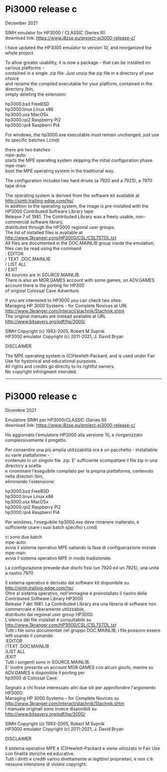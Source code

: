 # Pi3000 release c  
December 2021  
  
SIMH emulator for HP3000 / CLASSIC (Series III)  
download link: https://www.i8zse.eu/project-pi3000-release-c/  
  
I have updated the HP3000 emulator to version 10, and reorganized the whole project.  
  
To allow greater usability, it is now a package - that can be installed on various platforms -  
contained in a single .zip file. Just unzip the zip file in a directory of your choice  
and rename the compiled executable for your platform, contained in the directory /bin,  
simply deleting the extension:  
  
hp3000.bsd FreeBSD  
hp3000.linux Linux x86  
hp3000.osx MacOSx  
hp3000.rpi2 Raspberry Pi2  
hp3000.rpi4 Raspberri Pi4  
  
For windows, the hp3000.exe executable must remain unchanged, just use its specific batches (.cmd)  
  
there are two batches  
mpe-auto:  
starts the MPE operating system skipping the initial configuration phase  
mpe-man:  
boot the MPE operating system in the traditional way.  
  
The configuration includes two hard drives (a 7920 and a 7925), a 7970 tape drive  
  
The operating system is derived from the software kit available at http://simh.trailing-edge.com/hp/  
In addition to the operating system, the image is pre-installed with the HP3000 Contributed Software Library tape  
Release 7 of 1981. The Contributed Library was a freely usable, non-commercial software library,  
distributed through the HP3000 regional user groups.  
The list of installed files is available at http://www.3kranger.com/HP3000/CSL/CSL7STDL.txt  
All files are documented in the DOC.MAINLIB group inside the emulation; files can be read using the command  
: EDITOR  
/ TEXT <filename> .DOC.MAINLIB  
/ LIST ALL  
/ EXIT  
All sources are in SOURCE.MAINLIB.  
There is also an MGR.GAMES account with some games, on ADV.GAMES account there is the porting for HP300  
of original Colossal Cave Adventure.  
  
If you are interested to HP3000 you can check two sites:  
Managing HP 3000 Systems - for Complete Novices at URL http://www.3kranger.com/Interact/stachnik/Stachnik.shtm  
The original manuals are instead available at URL http://www.bitsavers.org/pdf/hp/3000/   
  
SIMH Copyright (c) 1993-2005, Robert M Supnik  
HP3000 emulator Copyright (c) 2011-2021, J. David Bryan  
  
DISCLAIMER  
  
The MPE operating system is (C)Hewlett-Packard, and is used under Fair Use for hystorical and educational purposes.   
All rights and credits go directly to its rightful owners.   
No copyright infringment intended.  
  
  
--------------------------------  
  
# Pi3000 release c  
Dicembre 2021  
  
Emulatore SIMH per HP3000/CLASSIC (Series III)  
download link: https://www.i8zse.eu/project-pi3000-release-c/  
  
Ho aggiornato l'emulatore HP3000 alla versione 10, e riorganizzato complessivamente il progetto.  
  
Per consentire una più amplia utilizzabilità ora è un pacchetto - installabile su varie piattaforme -  
contenuto in un singolo file .zip. E' sufficiente scompattare il file zip in una directory a scelta   
e rinominare l'eseguibile compilato per la propria piattaforma, contenuto nella directori /bin,   
eliminando l'estensione:  
  
hp3000.bsd   FreeBSD	  
hp3000.linux Linux x86  
hp3000.osx   MacOSx  
hp3000.rpi2  Raspberry Pi2  
hp3000.rpi4  Raspberri Pi4  
  
Per windows, l'eseguibile hp3000.exe deve rimanere inalterato, è sufficiente usare i suoi batch specifici (.cmd)  
  
ci sono due batch   
mpe-auto:  
avvia il sistema operativo MPE saltando la fase di configuerazione iniziale  
mpe-man:  
avvia il sistema operativo MPE in modo tradizionale.  
  
La configurazione prevede due dischi fissi (un 7920 ed un 7925), una unità a nastro 7970  
  
Il sistema operativo è derivato dal software kit disponibile su http://simh.trailing-edge.com/hp/  
Oltre al sistema operativo, nell'immagine è preinstallato il nastro della Contributed Software Library HP3000  
Release 7 del 1981. La Contributed Library era una libreria di software non commerciale e liberamente utilizzabile,   
distribuito dai regional user group HP3000.   
L'elenco dei file installati è consultabile su http://www.3kranger.com/HP3000/CSL/CSL7STDL.txt  
Tutti i file sono documentati nel gruppo DOC.MAINLIB; i file possono essere letti usando il comando  
:EDITOR  
/TEXT <nomefile>.DOC.MAINLIB  
/LIST ALL  
/EXIT  
Tutti i sorgenti sono in SOURCE.MAINLIB.  
E' inoltre presente un account MGR.GAMES con alcuni giochi, mentre su ADV.GAMES è disponibile il porting per  
hp3000 di Colossal Cave.  
  
Segnalo a chi fosse interessato altri due siti per approfondire l'argomento HP3000:  
Managing HP 3000 Systems – for Complete Novices su http://www.3kranger.com/Interact/stachnik/Stachnik.shtm   
I manuale originali sono invece disponibili su http://www.bitsavers.org/pdf/hp/3000/  
  
SIMH Copyright (c) 1993-2005, Robert M Supnik  
HP3000 emulator Copyright (c) 2011-2021, J. David Bryan  
  
DISCLAIMER  
   
Il sistema operativo MPE è (C)Hewlett-Packard e viene utilizzato in Fair Use con finalità storiche ed educative.  
Tutti i diritti e crediti vanno direttamente ai legittimi proprietari, e non c'è nessuna intenzione di violare copyright.   
  
